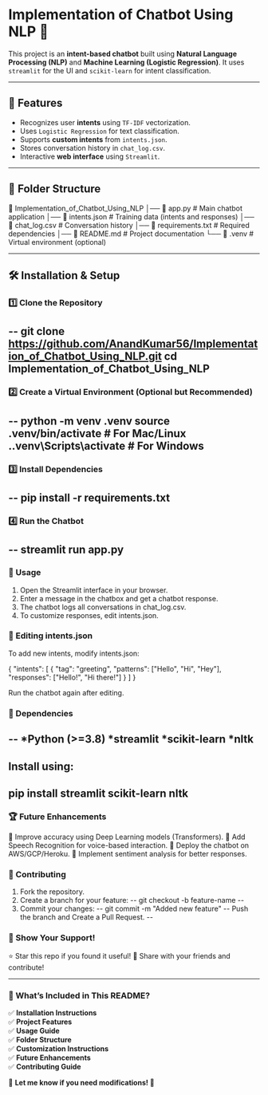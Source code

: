 # Implementation of Chatbot Using NLP 🤖

This project is an **intent-based chatbot** built using **Natural Language Processing (NLP)** and **Machine Learning (Logistic Regression)**. It uses `streamlit` for the UI and `scikit-learn` for intent classification.

---

## 🚀 Features
- Recognizes user **intents** using `TF-IDF` vectorization.
- Uses `Logistic Regression` for text classification.
- Supports **custom intents** from `intents.json`.
- Stores conversation history in `chat_log.csv`.
- Interactive **web interface** using `Streamlit`.

---

## 📁 Folder Structure
📂 Implementation_of_Chatbot_Using_NLP │── 📄 app.py # Main chatbot application │── 📄 intents.json # Training data (intents and responses) │── 📄 chat_log.csv # Conversation history │── 📄 requirements.txt # Required dependencies │── 📄 README.md # Project documentation └── 📂 .venv # Virtual environment (optional)

---

## 🛠️ Installation & Setup

### **1️⃣ Clone the Repository**
--
git clone https://github.com/AnandKumar56/Implementation_of_Chatbot_Using_NLP.git
cd Implementation_of_Chatbot_Using_NLP
--
### **2️⃣ Create a Virtual Environment (Optional but Recommended)**
--
python -m venv .venv
source .venv/bin/activate  # For Mac/Linux
.\.venv\Scripts\activate   # For Windows
--
### **3️⃣ Install Dependencies**
--
pip install -r requirements.txt
--
### **4️⃣ Run the Chatbot**
--
streamlit run app.py
--
### 🔧 Usage

1. Open the Streamlit interface in your browser.
2. Enter a message in the chatbox and get a chatbot response.
3. The chatbot logs all conversations in chat_log.csv.
4. To customize responses, edit intents.json.

### 📝 Editing intents.json

To add new intents, modify intents.json:

{
    "intents": [
        {
            "tag": "greeting",
            "patterns": ["Hello", "Hi", "Hey"],
            "responses": ["Hello!", "Hi there!"]
        }
    ]
}

Run the chatbot again after editing.

### **📌 Dependencies**
--
*Python (>=3.8)
*streamlit
*scikit-learn
*nltk
--
Install using:
--
pip install streamlit scikit-learn nltk
--
### 🏆 Future Enhancements

🔹 Improve accuracy using Deep Learning models (Transformers).
🔹 Add Speech Recognition for voice-based interaction.
🔹 Deploy the chatbot on AWS/GCP/Heroku.
🔹 Implement sentiment analysis for better responses.

### 🤝 Contributing

1. Fork the repository.
2. Create a branch for your feature:
--
git checkout -b feature-name
--
3. Commit your changes:
--
git commit -m "Added new feature"
--
Push the branch and Create a Pull Request.
--
### 🚀 Show Your Support!

⭐ Star this repo if you found it useful!
📢 Share with your friends and contribute!

---

### 📌 What’s Included in This README?
✅ **Installation Instructions**  
✅ **Project Features**  
✅ **Usage Guide**  
✅ **Folder Structure**  
✅ **Customization Instructions**  
✅ **Future Enhancements**  
✅ **Contributing Guide**  

🔹 **Let me know if you need modifications! 🚀**

